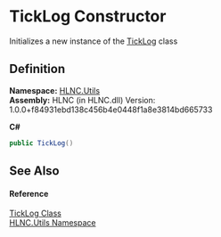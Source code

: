 # TickLog Constructor


Initializes a new instance of the <a href="T_HLNC_Utils_TickLog">TickLog</a> class



## Definition
**Namespace:** <a href="N_HLNC_Utils">HLNC.Utils</a>  
**Assembly:** HLNC (in HLNC.dll) Version: 1.0.0+f84931ebd138c456b4e0448f1a8e3814bd665733

**C#**
``` C#
public TickLog()
```



## See Also


#### Reference
<a href="T_HLNC_Utils_TickLog">TickLog Class</a>  
<a href="N_HLNC_Utils">HLNC.Utils Namespace</a>  
